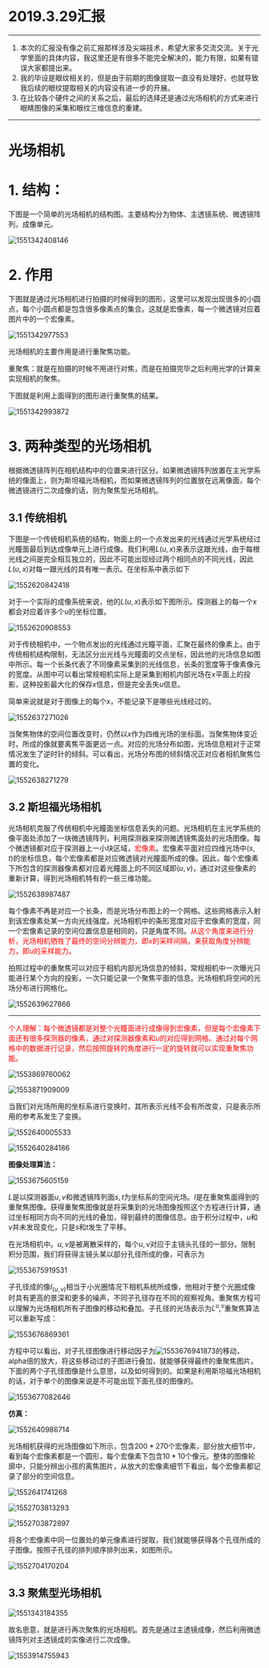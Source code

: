 # 2019.3.29汇报

---

1. 本次的汇报没有像之前汇报那样涉及尖端技术，希望大家多交流交流。关于光学里面的具体内容，我这里还是有很多不能完全解决的，能力有限，如果有错误大家都提出来。
2. 我的毕设是眼纹相关的，但是由于前期的图像提取一直没有处理好，也就导致我后续的眼纹提取相关的内容没有进一步的开展。
3.  在比较各个硬件之间的关系之后，最后的选择还是通过光场相机的方式来进行眼睛图像的采集和眼纹三维信息的重建。

---

# 光场相机

# 1. 结构：

下图是一个简单的光场相机的结构图。主要结构分为物体、主透镜系统、微透镜阵列，成像单元。

![1551342408146](images/1551342408146.png)

# 2. 作用

下图就是通过光场相机进行拍摄的时候得到的图形，这里可以发现出现很多的小圆点，每个小圆点都是包含很多像素点的集合。这就是宏像素，每一个微透镜对应着图片中的一个宏像素。

![1551342977553](images/1551342977553.png)

光场相机的主要作用是进行重聚焦功能。

重聚焦：就是在拍摄的时候不用进行对焦，而是在拍摄完毕之后利用光学的计算来实现相机的聚焦。

下图就是利用上面得到的图形进行重聚焦的结果。

![1551342993872](images/1551342993872.png)

# 3. 两种类型的光场相机

根据微透镜阵列在相机结构中的位置来进行区分。如果微透镜阵列放置在主光学系统的像面上，则为斯坦福光场相机，而如果微透镜阵列的位置放在远离像面，每个微透镜进行二次成像的话，则为聚焦型光场相机。

## 3.1 传统相机

下图是一个传统相机系统的结构，物面上的一个点发出来的光线通过光学系统经过光瞳面最后到达成像单元上进行成像。我们利用$L(u,x)$来表示这跟光线，由于每根光线之间是完全相互独立的，因此不可能出现经过两个相同点的不同光线，因此$L(u,x)$对每一跟光线的具有唯一表示。在坐标系中表示如下

![1552620842418](images/1552620842418.png)

对于一个实际的成像系统来说，他的$L(u,x)$表示如下图所示。探测器上的每一个$x$都会对应着许多个$u$的坐标位置。

![1552620908553](images/1552620908553.png)

对于传统相机中，一个物点发出的光线通过光瞳平面，汇聚在最终的像素上。由于传统相机结构限制，无法区分出光线与光瞳面的交点坐标，因此他的光场信息如图中所示。每一个长条代表了不同像素采集到的光线信息，长条的宽度等于像素像元的宽度。从图中可以看出常规相机实际上是采集到相机内部光场在$x$平面上的投影，这种投影最大化的保存$x$信息，但是完全丢失$u$信息。

简单来说就是对于图像上的每个$x$，不能记录下是哪些光线经过的。

![1552637271026](images/1552637271026.png)

当聚焦物体的空间位置改变时，仍然以$x$作为四维光场的坐标面。当聚焦物体变近时，所成的像就要离焦平面更远一点。对应的光场分布如图，光场信息相对于正常情况发生了逆时针的倾斜。可以看出，光场分布图的倾斜情况正对应者相机聚焦位置的变化。

![1552638271279](images/1552638271279.png)



## 3.2 斯坦福光场相机

光场相机克服了传统相机中光瞳面坐标信息丢失的问题。光场相机在主光学系统的像平面处添加了一块微透镜阵列，利用探测器来探测微透镜焦面处的光场图像。每个微透镜都对应于探测器上一小块区域，<font color=#ff0000>宏像素</font>。宏像素平面对应四维光场中$(s,t)$的坐标信息，每个宏像素都是对应微透镜对光瞳面所成的像。因此，每个宏像素下所包含的探测器像素都对应着光瞳面上的不同区域即$(u,v)$，通过对这些像素的重新计算，得到光场相机特有的一些三维功能。

![1552638987487](images/1552638987487.png)

每个像素不再是对应一个长条，而是光场分布图上的一个网格。这些网格表示入射到该宏像素处某一方向光线强度。光场相机中的条形宽度对应于宏像素的宽度，同一个宏像素记录的空间位置信息是相同的，只是角度不同。<font color=#ff0000>从这个角度来进行分析，光场相机牺牲了最终的空间分辨能力，即$x$的采样间隔，来获取角度分辨能力，即$u$的采样能力。</font>

拍照过程中的重聚焦可以对应于相机内部光场信息的倾斜，常规相机中一次曝光只能进行某个方向的投影，一次只能记录一个聚焦平面的信息。光场相机将空间的光场分布进行网格化。

![1552639627866](images/1552639627866.png)

---

<font color=#ff0000>个人理解：每个微透镜都是对整个光瞳面进行成像得到宏像素，但是每个宏像素下面还有很多探测器的像素，通过对探测器像素和$u$的对应得到网格。通过对每个网格中的数据进行记录，然后按照旋转的角度进行一定的旋转就可以实现重聚焦功能。</font>

![1553869760062](images/1553869760062.png)

![1553871909009](images/1553871909009.png)

当我们对光场所用的坐标系进行变换时，其所表示光线不会有所改变，只是表示所用的参考系发生了变换。

![1552640005533](images/1552640005533.png)

![1552640284186](images/1552640284186.png)

**图像处理算法：**

![1553675605159](images/1553675605159.png)

$L$是以探测器面$u,v$和微透镜阵列面$s,t$为坐标系的空间光场。$I$是在重聚焦面得到的重聚焦图像。获得重聚焦图像就是将采集到的光场图像按照这个方程进行计算，通过坐标相同方向不同的光线的叠加，得到最终的图像信息。由于积分过程中，$u$和$v$并未发现变化，只是$s$和$t$发生了平移。

在光场相机中。$u,v$是被离散采样的，每个$u,v$对应于主镜头孔径的一部分。限制积分范围，我们将获得主镜头某以部分孔径所成的像，可表示为

![1553675919531](images/1553675919531.png)

子孔径成的像$I_(u,v)$相当于小光圈情况下相机系统所成像，他相对于整个光圈成像时具有更高的景深和更多的噪声，不同子孔径存在不同的观察视角。重聚焦方程可以理解为光场相机所有子图像的移动和叠加。子孔径的光场表示为$L^u,^v$重聚焦算法可以重新写成：

![1553676869361](images/1553676869361.png)

方程中可以看出，对子孔径图像进行移动因子为![1553676941873](images/1553676941873.png)的移动，alpha倍的放大，将这些移动过的子图进行叠加，就能够获得最终的重聚焦图片。下面的两个子孔径图像是什么意思，以及如何得到的。如果是利用斯坦福光场相机的话，对于单个的图像来说是不可能出现下面孔径的图像的。

![1553677082646](images/1553677082646.png)

**仿真：**

![1552640986714](images/1552640986714.png)

光场相机获得的光场图像如下所示，包含$200*270$个宏像素，部分放大细节中，看到每个宏像素都是一个圆形，每个宏像素下包含$10*10$个像元。整体的图像轮廓中，只能分辨出小孩的离焦图片，从放大的宏像素细节下看出，每个宏像素都记录了部分的空间信息。

![1552641741268](images/1552641741268.png)

![1552703813293](images/1552703813293.png)

![1552703872897](images/1552703872897.png)

将各个宏像素中同一位置处的单元像素进行提取，我们就能够获得各个孔径所成的子图像。</font>按照子孔径的排列顺序排列出来，如图所示。

![1552704170204](images/1552704170204.png)

## 3.3 聚焦型光场相机

![1551343184355](images/1551343184355.png)

故名思意，就是进行再次聚焦的光场相机。首先是通过主透镜成像，然后利用微透镜阵列对主透镜成的实像进行二次成像。

![1553914755943](images/1553914755943.png)